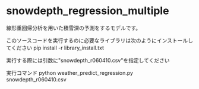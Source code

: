 # snowdepth_regression_multiple

線形重回帰分析を用いた積雪深の予測をするモデルです。

このソースコードを実行するのに必要なライブラリは次のようにインストールしてください
pip install -r library_install.txt

実行する際には引数に"snowdepth_r060410.csv"を指定してください

実行コマンド
python weather_predict_regression.py snowdepth_r060410.csv
